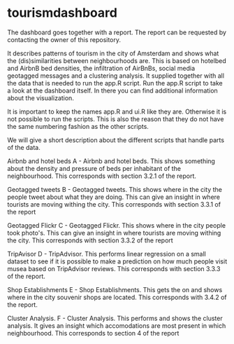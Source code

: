 # tourismdashboard
The dashboard goes together with a report. The report can be requested by contacting the owner of this repository.

It describes patterns of tourism in the city of Amsterdam and shows what the (dis)similarities between neighbourhoods are. This is based on hotelbed and AirbnB bed densities, the infiltration of AirBnBs, social media geotagged messages and a clustering analysis.
It supplied together with all the data that is needed to run the app.R script.
Run the app.R script to take a look at the dashboard itself. In there you can find additional information about the visualization.

It is important to keep the names app.R and ui.R like they are. Otherwise it is not possible to run the scripts. This is also the reason that they do not have the same numbering fashion as the other scripts.

We will give a short description about the different scripts that handle parts of the data.


Airbnb and hotel beds
A - Airbnb and hotel beds. This shows something about the density and pressure of beds per inhabitant of the neighbourhood. This corresponds with section 3.2.1 of the report.

Geotagged tweets
B - Geotagged tweets. This shows where in the city the people tweet about what they are doing. This can give an insight in where tourists are moving withing the city. This corresponds with section 3.3.1 of the report

Geotagged Flickr
C - Geotagged Flickr. This shows where in the city people took photo's. This can give an insight in where tourists are moving withing the city. This corresponds with section 3.3.2 of the report

TripAvisor 
D - TripAdvisor. This performs linear regression on a small dataset to see if it is possible to make a prediction on how much people visit musea based on TripAdvisor reviews. This corresponds with section 3.3.3 of the report.

Shop Establishments
E - Shop Establishments. This gets the on and shows where in the city souvenir shops are located. This corresponds with 3.4.2 of the report.

Cluster Analysis.
F - Cluster Analysis. This performs and shows the cluster analysis. It gives an insight which accomodations are most present in which neighbourhood. This corresponds to section 4 of the report
